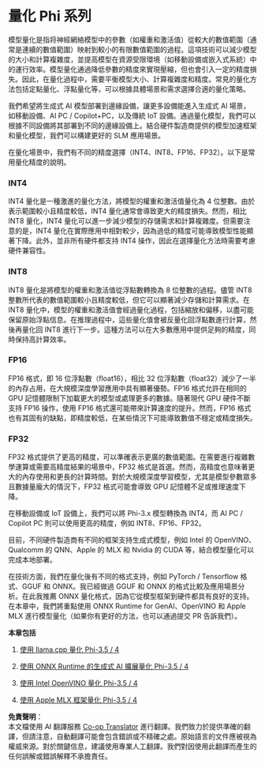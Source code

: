 <!--
CO_OP_TRANSLATOR_METADATA:
{
  "original_hash": "418c693c63cc0e817dc560558f730a7a",
  "translation_date": "2025-04-04T06:04:48+00:00",
  "source_file": "md\\01.Introduction\\04\\QuantifyingPhi.md",
  "language_code": "tw"
}
-->
# **量化 Phi 系列**

模型量化是指将神經網絡模型中的參數（如權重和激活值）從較大的數值範圍（通常是連續的數值範圍）映射到較小的有限數值範圍的過程。這項技術可以減少模型的大小和計算複雜度，並提高模型在資源受限環境（如移動設備或嵌入式系統）中的運行效率。模型量化通過降低參數的精度來實現壓縮，但也會引入一定的精度損失。因此，在量化過程中，需要平衡模型大小、計算複雜度和精度。常見的量化方法包括定點量化、浮點量化等，可以根據具體場景和需求選擇合適的量化策略。

我們希望將生成式 AI 模型部署到邊緣設備，讓更多設備能進入生成式 AI 場景，如移動設備、AI PC / Copilot+PC，以及傳統 IoT 設備。通過量化模型，我們可以根據不同設備將其部署到不同的邊緣設備上。結合硬件製造商提供的模型加速框架和量化模型，我們可以構建更好的 SLM 應用場景。

在量化場景中，我們有不同的精度選擇（INT4、INT8、FP16、FP32）。以下是常用量化精度的說明。

### **INT4**

INT4 量化是一種激進的量化方法，將模型的權重和激活值量化為 4 位整數。由於表示範圍較小且精度較低，INT4 量化通常會導致更大的精度損失。然而，相比 INT8 量化，INT4 量化可以進一步減少模型的存儲需求和計算複雜度。但需要注意的是，INT4 量化在實際應用中相對較少，因為過低的精度可能導致模型性能顯著下降。此外，並非所有硬件都支持 INT4 操作，因此在選擇量化方法時需要考慮硬件兼容性。

### **INT8**

INT8 量化是將模型的權重和激活值從浮點數轉換為 8 位整數的過程。儘管 INT8 整數所代表的數值範圍較小且精度較低，但它可以顯著減少存儲和計算需求。在 INT8 量化中，模型的權重和激活值會經過量化過程，包括縮放和偏移，以盡可能保留原始浮點信息。在推理過程中，這些量化值會被反量化回浮點數進行計算，然後再量化回 INT8 進行下一步。這種方法可以在大多數應用中提供足夠的精度，同時保持高計算效率。

### **FP16**

FP16 格式，即 16 位浮點數（float16），相比 32 位浮點數（float32）減少了一半的內存占用，在大規模深度學習應用中具有顯著優勢。FP16 格式允許在相同的 GPU 記憶體限制下加載更大的模型或處理更多的數據。隨著現代 GPU 硬件不斷支持 FP16 操作，使用 FP16 格式還可能帶來計算速度的提升。然而，FP16 格式也有其固有的缺點，即精度較低，在某些情況下可能導致數值不穩定或精度損失。

### **FP32**

FP32 格式提供了更高的精度，可以準確表示更廣的數值範圍。在需要進行複雜數學運算或需要高精度結果的場景中，FP32 格式是首選。然而，高精度也意味著更大的內存使用和更長的計算時間。對於大規模深度學習模型，尤其是模型參數眾多且數據量龐大的情況下，FP32 格式可能會導致 GPU 記憶體不足或推理速度下降。

在移動設備或 IoT 設備上，我們可以將 Phi-3.x 模型轉換為 INT4，而 AI PC / Copilot PC 則可以使用更高的精度，例如 INT8、FP16、FP32。

目前，不同硬件製造商有不同的框架支持生成式模型，例如 Intel 的 OpenVINO、Qualcomm 的 QNN、Apple 的 MLX 和 Nvidia 的 CUDA 等，結合模型量化可以完成本地部署。

在技術方面，我們在量化後有不同的格式支持，例如 PyTorch / Tensorflow 格式、GGUF 和 ONNX。我已經做過 GGUF 和 ONNX 的格式比較及應用場景分析。在此我推薦 ONNX 量化格式，因為它從模型框架到硬件都具有良好的支持。在本章中，我們將重點使用 ONNX Runtime for GenAI、OpenVINO 和 Apple MLX 進行模型量化（如果你有更好的方法，也可以通過提交 PR 告訴我們）。

**本章包括**

1. [使用 llama.cpp 量化 Phi-3.5 / 4](./UsingLlamacppQuantifyingPhi.md)

2. [使用 ONNX Runtime 的生成式 AI 擴展量化 Phi-3.5 / 4](./UsingORTGenAIQuantifyingPhi.md)

3. [使用 Intel OpenVINO 量化 Phi-3.5 / 4](./UsingIntelOpenVINOQuantifyingPhi.md)

4. [使用 Apple MLX 框架量化 Phi-3.5 / 4](./UsingAppleMLXQuantifyingPhi.md)

**免責聲明**：  
本文檔使用 AI 翻譯服務 [Co-op Translator](https://github.com/Azure/co-op-translator) 進行翻譯。我們致力於提供準確的翻譯，但請注意，自動翻譯可能會包含錯誤或不精確之處。原始語言的文件應被視為權威來源。對於關鍵信息，建議使用專業人工翻譯。我們對因使用此翻譯而產生的任何誤解或錯誤解釋不承擔責任。